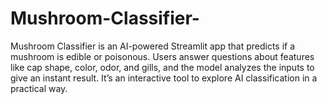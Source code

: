# Mushroom-Classifier-
Mushroom Classifier is an AI-powered Streamlit app that predicts if a mushroom is edible or poisonous. Users answer questions about features like cap shape, color, odor, and gills, and the model analyzes the inputs to give an instant result. It’s an interactive tool to explore AI classification in a practical way.
